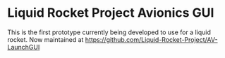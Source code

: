 # Liquid Rocket Project Avionics GUI
This is the first prototype currently being developed to use for a liquid rocket. Now maintained at https://github.com/Liquid-Rocket-Project/AV-LaunchGUI
